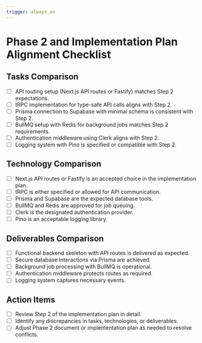 ```yaml
---
trigger: always_on
---
```


# Phase 2 and Implementation Plan Alignment Checklist

## Tasks Comparison
- [ ] API routing setup (Next.js API routes or Fastify) matches Step 2 expectations.
- [ ] tRPC implementation for type-safe API calls aligns with Step 2.
- [ ] Prisma connection to Supabase with minimal schema is consistent with Step 2.
- [ ] BullMQ setup with Redis for background jobs matches Step 2 requirements.
- [ ] Authentication middleware using Clerk aligns with Step 2.
- [ ] Logging system with Pino is specified or compatible with Step 2.

## Technology Comparison
- [ ] Next.js API routes or Fastify is an accepted choice in the implementation plan.
- [ ] tRPC is either specified or allowed for API communication.
- [ ] Prisma and Supabase are the expected database tools.
- [ ] BullMQ and Redis are approved for job queuing.
- [ ] Clerk is the designated authentication provider.
- [ ] Pino is an acceptable logging library.

## Deliverables Comparison
- [ ] Functional backend skeleton with API routes is delivered as expected.
- [ ] Secure database interactions via Prisma are achieved.
- [ ] Background job processing with BullMQ is operational.
- [ ] Authentication middleware protects routes as required.
- [ ] Logging system captures necessary events.

## Action Items
- [ ] Review Step 2 of the implementation plan in detail.
- [ ] Identify any discrepancies in tasks, technologies, or deliverables.
- [ ] Adjust Phase 2 document or implementation plan as needed to resolve conflicts.